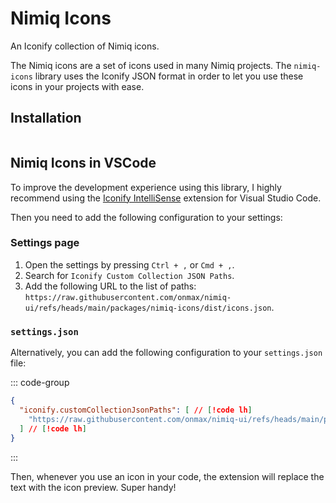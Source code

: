 # Nimiq Icons

An Iconify collection of Nimiq icons.

The Nimiq icons are a set of icons used in many Nimiq projects. The `nimiq-icons` library uses the Iconify JSON format in order to let you use these icons in your projects with ease.

## Installation

```bash

```

## Nimiq Icons in VSCode

To improve the development experience using this library, I highly recommend using the [Iconify IntelliSense](https://marketplace.visualstudio.com/items?itemName=antfu.iconify) extension for Visual Studio Code.

Then you need to add the following configuration to your settings:

### Settings page

1. Open the settings by pressing `Ctrl + ,` or `Cmd + ,`.
2. Search for `Iconify Custom Collection JSON Paths`.
3. Add the following URL to the list of paths: `https://raw.githubusercontent.com/onmax/nimiq-ui/refs/heads/main/packages/nimiq-icons/dist/icons.json`.

### `settings.json`

Alternatively, you can add the following configuration to your `settings.json` file:

::: code-group

```json [vs-code-settings.json]
{
  "iconify.customCollectionJsonPaths": [ // [!code lh]
    "https://raw.githubusercontent.com/onmax/nimiq-ui/refs/heads/main/packages/nimiq-icons/src/icons/icons.json" // [!code lh]
  ] // [!code lh]
}
```

:::

Then, whenever you use an icon in your code, the extension will replace the text with the icon preview. Super handy!
